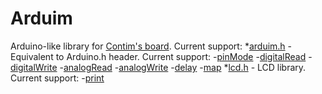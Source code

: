# Arduim
Arduino-like library for [Contim's board](https://sites.google.com/a/contim.eng.br/sccs2012/material-pic/Manual%20KIT%20PIC18F4550.pdf?attredirects=0&d=1 "Manual.pdf").
Current support:
*[arduim.h](include/arduim.h "header file") - Equivalent to Arduino.h header. Current support:
  -[pinMode](src/arduim.c "source file")
  -[digitalRead](src/arduim.c "source file")
  -[digitalWrite](src/arduim.c "source file")
  -[analogRead](src/arduim.c "source file")
  -[analogWrite](src/arduim.c "source file")
  -[delay](src/arduim.c "source file")
  -[map](src/arduim.c "source file")
*[lcd.h](include/arduim.h "header file") - LCD library. Current support:
  -[print](src/lcd.c "source file")
